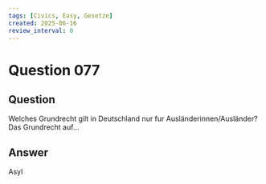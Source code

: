 ```yaml
---
tags: [Civics, Easy, Gesetze]
created: 2025-06-16
review_interval: 0
---
```


# Question 077

## Question

Welches Grundrecht gilt in Deutschland nur fur Ausländerinnen/Ausländer? Das Grundrecht auf...

## Answer

Asyl
